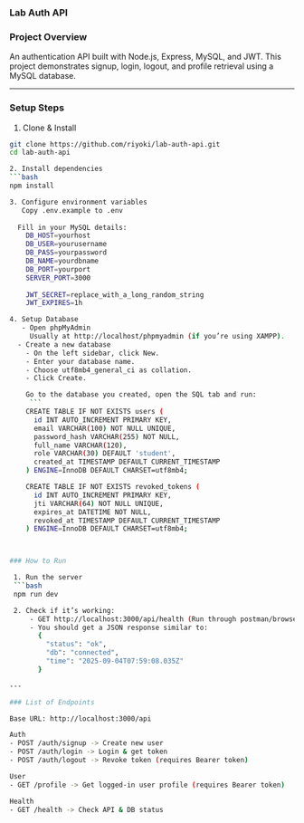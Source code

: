 ### Lab Auth API

### Project Overview
An authentication API built with Node.js, Express, MySQL, and JWT. 
This project demonstrates signup, login, logout, and profile retrieval using a MySQL database.

---

### Setup Steps

1.  Clone & Install
```bash
git clone https://github.com/riyoki/lab-auth-api.git
cd lab-auth-api

2. Install dependencies
```bash
npm install

3. Configure environment variables
   Copy .env.example to .env
   
  Fill in your MySQL details:
    DB_HOST=yourhost
    DB_USER=yourusername
    DB_PASS=yourpassword
    DB_NAME=yourdbname
    DB_PORT=yourport
    SERVER_PORT=3000
  
    JWT_SECRET=replace_with_a_long_random_string
    JWT_EXPIRES=1h

4. Setup Database
   - Open phpMyAdmin
     Usually at http://localhost/phpmyadmin (if you’re using XAMPP).
  - Create a new database
    - On the left sidebar, click New.
    - Enter your database name.
    - Choose utf8mb4_general_ci as collation.
    - Click Create.

    Go to the database you created, open the SQL tab and run:
     ```
    CREATE TABLE IF NOT EXISTS users (
      id INT AUTO_INCREMENT PRIMARY KEY,
      email VARCHAR(100) NOT NULL UNIQUE,
      password_hash VARCHAR(255) NOT NULL,
      full_name VARCHAR(120),
      role VARCHAR(30) DEFAULT 'student',
      created_at TIMESTAMP DEFAULT CURRENT_TIMESTAMP
    ) ENGINE=InnoDB DEFAULT CHARSET=utf8mb4;

    CREATE TABLE IF NOT EXISTS revoked_tokens (
      id INT AUTO_INCREMENT PRIMARY KEY,
      jti VARCHAR(64) NOT NULL UNIQUE,
      expires_at DATETIME NOT NULL,
      revoked_at TIMESTAMP DEFAULT CURRENT_TIMESTAMP
    ) ENGINE=InnoDB DEFAULT CHARSET=utf8mb4;



### How to Run

 1. Run the server  
 ```bash
 npm run dev

 2. Check if it’s working:
     - GET http://localhost:3000/api/health (Run through postman/browser)
     - You should get a JSON response similar to:
       {
         "status": "ok",
         "db": "connected",
         "time": "2025-09-04T07:59:08.035Z"
       }

---

### List of Endpoints

Base URL: http://localhost:3000/api

Auth
- POST /auth/signup -> Create new user
- POST /auth/login -> Login & get token
- POST /auth/logout -> Revoke token (requires Bearer token)

User
- GET /profile -> Get logged-in user profile (requires Bearer token)

Health
- GET /health -> Check API & DB status


